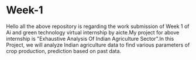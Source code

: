 # Week-1
Hello all the above repository is regarding the work submission of Week 1 of Ai and green technology virtual internship by aicte.My project for above internship is "Exhaustive Analysis Of Indian Agriculture Sector".In this Project, we will analyze Indian agriculture data to find various parameters of crop production, prediction based on past data.
